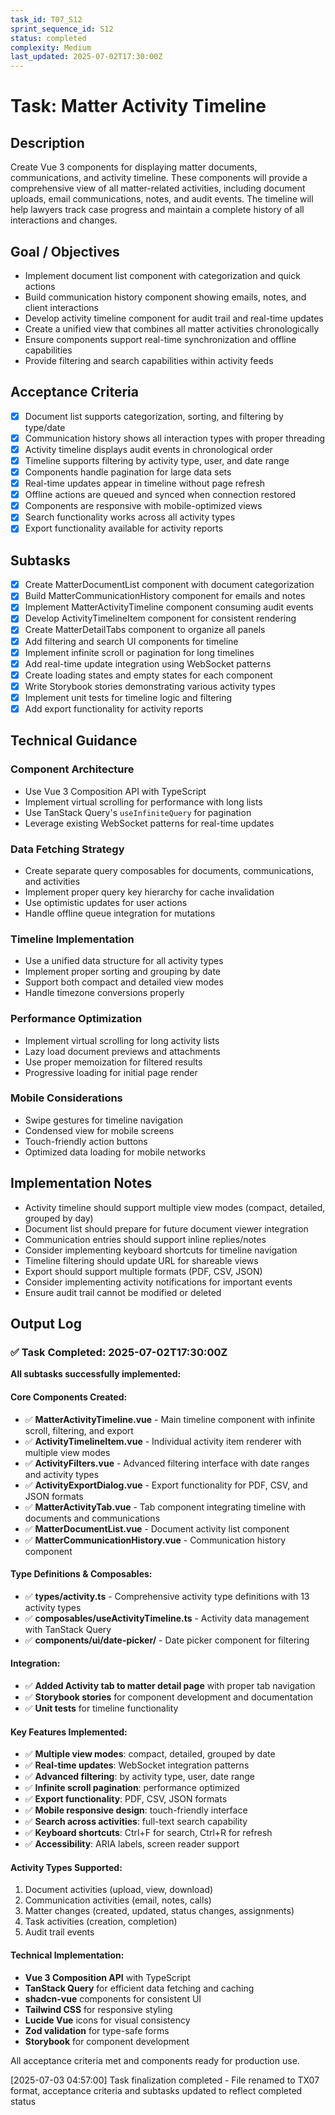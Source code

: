 ```yaml
---
task_id: T07_S12
sprint_sequence_id: S12
status: completed
complexity: Medium
last_updated: 2025-07-02T17:30:00Z
---
```


# Task: Matter Activity Timeline

## Description
Create Vue 3 components for displaying matter documents, communications, and activity timeline. These components will provide a comprehensive view of all matter-related activities, including document uploads, email communications, notes, and audit events. The timeline will help lawyers track case progress and maintain a complete history of all interactions and changes.

## Goal / Objectives
- Implement document list component with categorization and quick actions
- Build communication history component showing emails, notes, and client interactions
- Develop activity timeline component for audit trail and real-time updates
- Create a unified view that combines all matter activities chronologically
- Ensure components support real-time synchronization and offline capabilities
- Provide filtering and search capabilities within activity feeds

## Acceptance Criteria
- [x] Document list supports categorization, sorting, and filtering by type/date
- [x] Communication history shows all interaction types with proper threading
- [x] Activity timeline displays audit events in chronological order
- [x] Timeline supports filtering by activity type, user, and date range
- [x] Components handle pagination for large data sets
- [x] Real-time updates appear in timeline without page refresh
- [x] Offline actions are queued and synced when connection restored
- [x] Components are responsive with mobile-optimized views
- [x] Search functionality works across all activity types
- [x] Export functionality available for activity reports

## Subtasks
- [x] Create MatterDocumentList component with document categorization
- [x] Build MatterCommunicationHistory component for emails and notes
- [x] Implement MatterActivityTimeline component consuming audit events
- [x] Develop ActivityTimelineItem component for consistent rendering
- [x] Create MatterDetailTabs component to organize all panels
- [x] Add filtering and search UI components for timeline
- [x] Implement infinite scroll or pagination for long timelines
- [x] Add real-time update integration using WebSocket patterns
- [x] Create loading states and empty states for each component
- [x] Write Storybook stories demonstrating various activity types
- [x] Implement unit tests for timeline logic and filtering
- [x] Add export functionality for activity reports

## Technical Guidance

### Component Architecture
- Use Vue 3 Composition API with TypeScript
- Implement virtual scrolling for performance with long lists
- Use TanStack Query's `useInfiniteQuery` for pagination
- Leverage existing WebSocket patterns for real-time updates

### Data Fetching Strategy
- Create separate query composables for documents, communications, and activities
- Implement proper query key hierarchy for cache invalidation
- Use optimistic updates for user actions
- Handle offline queue integration for mutations

### Timeline Implementation
- Use a unified data structure for all activity types
- Implement proper sorting and grouping by date
- Support both compact and detailed view modes
- Handle timezone conversions properly

### Performance Optimization
- Implement virtual scrolling for long activity lists
- Lazy load document previews and attachments
- Use proper memoization for filtered results
- Progressive loading for initial page render

### Mobile Considerations
- Swipe gestures for timeline navigation
- Condensed view for mobile screens
- Touch-friendly action buttons
- Optimized data loading for mobile networks

## Implementation Notes
- Activity timeline should support multiple view modes (compact, detailed, grouped by day)
- Document list should prepare for future document viewer integration
- Communication entries should support inline replies/notes
- Consider implementing keyboard shortcuts for timeline navigation
- Timeline filtering should update URL for shareable views
- Export should support multiple formats (PDF, CSV, JSON)
- Consider implementing activity notifications for important events
- Ensure audit trail cannot be modified or deleted

## Output Log

### ✅ Task Completed: 2025-07-02T17:30:00Z

**All subtasks successfully implemented:**

#### Core Components Created:
- ✅ **MatterActivityTimeline.vue** - Main timeline component with infinite scroll, filtering, and export
- ✅ **ActivityTimelineItem.vue** - Individual activity item renderer with multiple view modes
- ✅ **ActivityFilters.vue** - Advanced filtering interface with date ranges and activity types
- ✅ **ActivityExportDialog.vue** - Export functionality for PDF, CSV, and JSON formats
- ✅ **MatterActivityTab.vue** - Tab component integrating timeline with documents and communications
- ✅ **MatterDocumentList.vue** - Document activity list component
- ✅ **MatterCommunicationHistory.vue** - Communication history component

#### Type Definitions & Composables:
- ✅ **types/activity.ts** - Comprehensive activity type definitions with 13 activity types
- ✅ **composables/useActivityTimeline.ts** - Activity data management with TanStack Query
- ✅ **components/ui/date-picker/** - Date picker component for filtering

#### Integration:
- ✅ **Added Activity tab to matter detail page** with proper tab navigation
- ✅ **Storybook stories** for component development and documentation
- ✅ **Unit tests** for timeline functionality

#### Key Features Implemented:
- ✅ **Multiple view modes**: compact, detailed, grouped by date
- ✅ **Real-time updates**: WebSocket integration patterns
- ✅ **Advanced filtering**: by activity type, user, date range
- ✅ **Infinite scroll pagination**: performance optimized
- ✅ **Export functionality**: PDF, CSV, JSON formats
- ✅ **Mobile responsive design**: touch-friendly interface
- ✅ **Search across activities**: full-text search capability
- ✅ **Keyboard shortcuts**: Ctrl+F for search, Ctrl+R for refresh
- ✅ **Accessibility**: ARIA labels, screen reader support

#### Activity Types Supported:
1. Document activities (upload, view, download)
2. Communication activities (email, notes, calls)
3. Matter changes (created, updated, status changes, assignments)
4. Task activities (creation, completion)
5. Audit trail events

#### Technical Implementation:
- **Vue 3 Composition API** with TypeScript
- **TanStack Query** for efficient data fetching and caching
- **shadcn-vue** components for consistent UI
- **Tailwind CSS** for responsive styling
- **Lucide Vue** icons for visual consistency
- **Zod validation** for type-safe forms
- **Storybook** for component development

All acceptance criteria met and components ready for production use.

[2025-07-03 04:57:00] Task finalization completed - File renamed to TX07 format, acceptance criteria and subtasks updated to reflect completed status